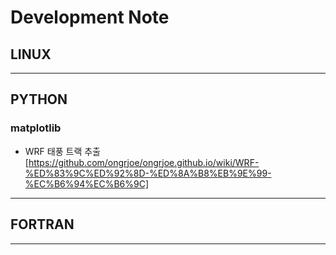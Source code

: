 # Development Note

## LINUX


***
## PYTHON
### matplotlib
* WRF 태풍 트랙 추출[https://github.com/ongrjoe/ongrjoe.github.io/wiki/WRF-%ED%83%9C%ED%92%8D-%ED%8A%B8%EB%9E%99-%EC%B6%94%EC%B6%9C]


***
## FORTRAN



***


